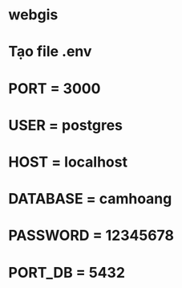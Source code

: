 # webgis
# Tạo file .env
# PORT = 3000
#
# USER = postgres
# HOST = localhost
# DATABASE = camhoang
# PASSWORD = 12345678
# PORT_DB = 5432
